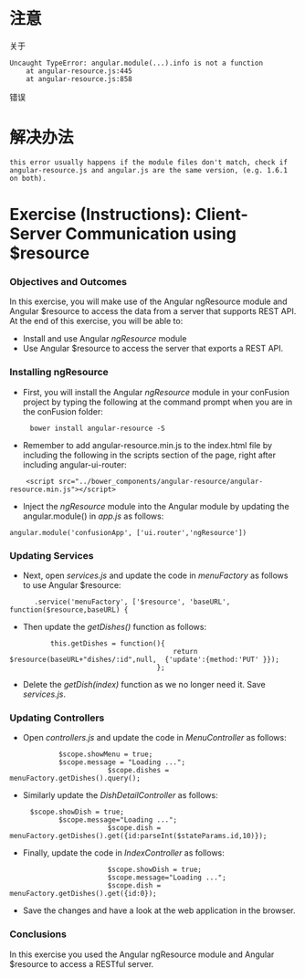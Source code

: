 # 注意
关于
```
Uncaught TypeError: angular.module(...).info is not a function
    at angular-resource.js:445
    at angular-resource.js:858
```
错误

# 解决办法

```$xslt
this error usually happens if the module files don't match, check if  angular-resource.js and angular.js are the same version, (e.g. 1.6.1 on both).

```

# Exercise (Instructions): Client-Server Communication using $resource

### Objectives and Outcomes

In this exercise, you will make use of the Angular ngResource module and Angular $resource to access the data from a server that supports REST API. At the end of this exercise, you will be able to:

- Install and use Angular *ngResource* module
- Use Angular $resource to access the server that exports a REST API.

### Installing ngResource

- First, you will install the Angular *ngResource* module in your conFusion project by typing the following at the command prompt when you are in the conFusion folder:

```
     bower install angular-resource -S
```

- Remember to add angular-resource.min.js to the index.html file by including the following in the scripts section of the page, right after including angular-ui-router:

```
    <script src="../bower_components/angular-resource/angular-resource.min.js"></script>
```

- Inject the *ngResource* module into the Angular module by updating the angular.module() in *app.js* as follows:

```
angular.module('confusionApp', ['ui.router','ngResource'])
```

### Updating Services

- Next, open *services.js* and update the code in *menuFactory* as follows to use Angular $resource:

```
      .service('menuFactory', ['$resource', 'baseURL', function($resource,baseURL) {
```

- Then update the *getDishes()* function as follows:

```
          this.getDishes = function(){
                                        return $resource(baseURL+"dishes/:id",null,  {'update':{method:'PUT' }});
                                    };
```

- Delete the *getDish(index)* function as we no longer need it. Save *services.js*.

### Updating Controllers

- Open *controllers.js* and update the code in *MenuController* as follows:

```
            $scope.showMenu = true;
            $scope.message = "Loading ...";
                        $scope.dishes = menuFactory.getDishes().query();
```

- Similarly update the *DishDetailController* as follows:

```
     $scope.showDish = true;
            $scope.message="Loading ...";
                        $scope.dish = menuFactory.getDishes().get({id:parseInt($stateParams.id,10)});
```

- Finally, update the code in *IndexController* as follows:

```
                        $scope.showDish = true;
                        $scope.message="Loading ...";
                        $scope.dish = menuFactory.getDishes().get({id:0});
```

- Save the changes and have a look at the web application in the browser.

### Conclusions

In this exercise you used the Angular ngResource module and Angular $resource to access a RESTful server.